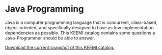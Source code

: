 Java Programming
================

Java is a computer programming language that is concurrent, class-based, object-oriented, and specifically designed to have as few implementation dependencies as possible. This KEEMI catalog contains some questions a Java-Programmer should be able to answer.

[Download the current snapshot of this KEEMI catalog.](https://github.com/PaasQ/KeemiJavaProgramming/zipball/master)
